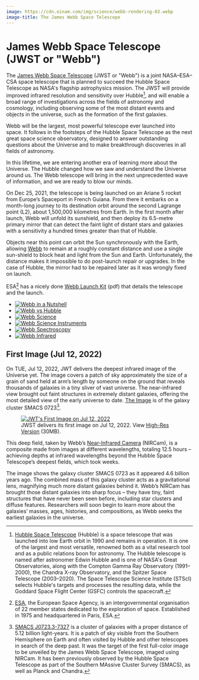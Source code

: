 ```yaml
---
image: https://cdn.oinam.com/img/science/webb-rendering-03.webp
image-title: The James Webb Space Telescope
---
```


# James Webb Space Telescope (JWST or "Webb")

The [James Webb Space Telescope](https://en.wikipedia.org/wiki/James_Webb_Space_Telescope) (JWST or "Webb") is a joint NASA–ESA–CSA space telescope that is planned to succeed the Hubble Space Telescope as NASA's flagship astrophysics mission. The JWST will provide improved infrared resolution and sensitivity over Hubble[^Hubble], and will enable a broad range of investigations across the fields of astronomy and cosmology, including observing some of the most distant events and objects in the universe, such as the formation of the first galaxies.

Webb will be the largest, most powerful telescope ever launched into space. It follows in the footsteps of the Hubble Space Telescope as the next great space science observatory, designed to answer outstanding questions about the Universe and to make breakthrough discoveries in all fields of astronomy.

In this lifetime, we are entering another era of learning more about the Universe. The Hubble changed how we saw and understand the Universe around us. The Webb telescope will bring in the next unprecedented wave of information, and we are ready to blow our minds.

On Dec 25, 2021, the telescope is being launched on an Ariane 5 rocket from Europe’s Spaceport in French Guiana. From there it embarks on a month-long journey to its destination orbit around the second Lagrange point (L2), about 1,500,000 kilometres from Earth. In the first month after launch, Webb will unfold its sunshield, and then deploy its 6.5-metre primary mirror that can detect the faint light of distant stars and galaxies with a sensitivity a hundred times greater than that of Hubble.

Objects near this point can orbit the Sun synchronously with the Earth, allowing [Webb](https://jwst.nasa.gov) to remain at a roughly constant distance and use a single sun-shield to block heat and light from the Sun and Earth. Unfortunately, the distance makes it impossible to do post-launch repair or upgrades. In the case of Hubble, the mirror had to be repaired later as it was wrongly fixed on launch.

ESA[^ESA] has a nicely done [Webb Launch Kit](https://esamultimedia.esa.int/docs/science/Webb-LaunchKit_EN.pdf) (pdf) that details the telescope and the launch.
  
<div class="gallery" markdown="1">
  <ul>
    <li><a href="https://cdn.oinam.com/img/science/webb-in-a-nutshell-original.jpg" title="Webb in a Nutshell"><img loading="lazy" src="https://cdn.oinam.com/img/science/webb-in-a-nutshell.webp" alt="Webb in a Nutshell"></a></li>
    <li><a href="https://cdn.oinam.com/img/science/webb-vs-hubble-original.jpg" title="Webb vs Hubble"><img loading="lazy" src="https://cdn.oinam.com/img/science/webb-vs-hubble.webp" alt="Webb vs Hubble"></a></li>
    <li><a href="https://cdn.oinam.com/img/science/webb-science-original.jpg" title="Webb Science"><img loading="lazy" src="https://cdn.oinam.com/img/science/webb-science.webp" alt="Webb Science"></a></li>
    <li><a href="https://cdn.oinam.com/img/science/webb-science-instruments-original.jpg" title="Webb Science Instruments"><img loading="lazy" src="https://cdn.oinam.com/img/science/webb-science-instruments.webp" alt="Webb Science Instruments"></a></li>
    <li><a href="https://cdn.oinam.com/img/science/webb-spectroscopy-original.jpg" title="Webb Spectroscopy"><img loading="lazy" src="https://cdn.oinam.com/img/science/webb-spectroscopy.webp" alt="Webb Spectroscopy"></a></li>
    <li><a href="https://cdn.oinam.com/img/science/webb-study-the-universe-in-infrared-original.jpg" title="Webb Infrared"><img loading="lazy" src="https://cdn.oinam.com/img/science/webb-study-the-universe-in-infrared.webp" alt="Webb Infrared"></a></li>
  </ul>
</div>

## First Image (Jul 12, 2022)

On TUE, Jul 12, 2022, JWT delivers the deepest infrared image of the Universe yet. The image covers a patch of sky approximately the size of a grain of sand held at arm’s length by someone on the ground that reveals thousands of galaxies in a tiny sliver of vast universe. The near-infrared view brought out faint structures in extremely distant galaxies, offering the most detailed view of the early universe to date. [The Image](https://webbtelescope.org/news/first-images) is of the galaxy cluster SMACS 0723[^SMACS0723].

<figure>
  <a href="https://cdn.oinam.com/img/science/james-webb-space-telescope-first-image-2022JUL12.png"><img src="https://cdn.oinam.com/img/science/james-webb-space-telescope-first-image-2022JUL12-low.jpg" alt="JWT's First Image on Jul 12, 2022" loading="lazy"></a>
  <figcaption>
    JWST delivers its first image on Jul 12, 2022. View <a href="https://cdn.oinam.com/img/science/james-webb-space-telescope-first-image-2022JUL12.png">High-Res Version</a> (30MB).
  </figcaption>
</figure>

This deep field, taken by Webb’s [Near-Infrared Camera](https://www.jwst.nasa.gov/content/observatory/instruments/nircam.html) (NIRCam), is a composite made from images at different wavelengths, totaling 12.5 hours – achieving depths at infrared wavelengths beyond the Hubble Space Telescope’s deepest fields, which took weeks.

The image shows the galaxy cluster SMACS 0723 as it appeared 4.6 billion years ago. The combined mass of this galaxy cluster acts as a gravitational lens, magnifying much more distant galaxies behind it. Webb’s NIRCam has brought those distant galaxies into sharp focus – they have tiny, faint structures that have never been seen before, including star clusters and diffuse features. Researchers will soon begin to learn more about the galaxies’ masses, ages, histories, and compositions, as Webb seeks the earliest galaxies in the universe.

[^Hubble]: [Hubble Space Telescope](https://en.wikipedia.org/wiki/Hubble_Space_Telescope) (Hubble) is a space telescope that was launched into low Earth orbit in 1990 and remains in operation. It is one of the largest and most versatile, renowned both as a vital research tool and as a public relations boon for astronomy. The Hubble telescope is named after astronomer Edwin Hubble and is one of NASA's Great Observatories, along with the Compton Gamma Ray Observatory (1991–2000), the Chandra X-ray Observatory, and the Spitzer Space Telescope (2003–2020). The Space Telescope Science Institute (STScI) selects Hubble's targets and processes the resulting data, while the Goddard Space Flight Center (GSFC) controls the spacecraft.

[^ESA]: [ESA](https://www.esa.int/), the European Space Agency, is an intergovernmental organisation of 22 member states dedicated to the exploration of space. Established in 1975 and headquartered in Paris, ESA.

[^SMACS0723]: [SMACS J0723.3-7327](https://en.wikipedia.org/wiki/SMACS_J0723.3-7327) is a cluster of galaxies with a proper distance of 5.12 billion light-years. It is a patch of sky visible from the Southern Hemisphere on Earth and often visited by Hubble and other telescopes in search of the deep past. It was the target of the first full-color image to be unveiled by the James Webb Space Telescope, imaged using NIRCam. It has been previously observed by the Hubble Space Telescope as part of the Southern MAssive Cluster Survey (SMACS), as well as Planck and Chandra.
